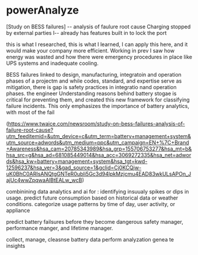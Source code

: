 # powerAnalyze

[Study on BESS failures] -- analysis of faulure root cause 
Charging stopped by external parties l-- already has features built in to lock the port 

this is what I researched, this is what I learned, I can apply this here, and it would make your company more efficient. Working in prev I saw how energy was wasted and how there were emergency procedures in place like UPS systems and inadequate cooling.


BESS failures linked to design, manufacturing, integratoin and operation phases of a projectm and while codes, standard, and expertise serve as mitigation, there is gap is safety practices in integratio nand operation phases. the engineer
Understanding reasons behind battery stogae is critical for preventing them, and created this new framework for classifying failure incidents.
This only emphasizes the importance of battery analytics, with most of the fail



(https://www.twaice.com/newsroom/study-on-bess-failures-analysis-of-failure-root-cause?utm_feeditemid=&utm_device=c&utm_term=battery+management+system&utm_source=adwords&utm_medium=ppc&utm_campaign=EN+%7C+Brand+Awareness&hsa_cam=20785343989&hsa_grp=155706753277&hsa_mt=b&hsa_src=g&hsa_ad=681085449014&hsa_acc=3069272335&hsa_net=adwords&hsa_kw=battery+management+system&hsa_tgt=kwd-12596237&hsa_ver=3&gad_source=1&gclid=Cj0KCQjw-uK0BhC0ARIsANQtgGNTeR0ubli5Gc3d94lpkMzjcmu4EAD83wkULsAPOn_JajUc4wwZpqwaAlBtEALw_wcB)




combinining data analytics and ai for : identifying insuualy spikes or dips in usage. predict future consumption based on historical data or weather conditions. categorize usage patterns by time of day, user activity, or appliance

predict battery failsures before they become dangerous
safety manager, performance manger, and lifetime manager.

collect, manage, cleasnse battery data
perform analyzation
genea te insights
